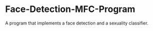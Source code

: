 # Face-Detection-MFC-Program
A program that implements a face detection and a sexuality classifier.
